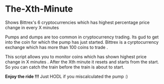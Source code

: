 # The-Xth-Minute
Shows Bittrex's 6 cryptocurrencies which has highest percentage price change  in every X minutes

Pumps and dumps are too common in cryptocurrency trading. Its gud to get into the coin for which the pump has just started. 
Bittrex is a cyrptocurrency exchange which has more than 100 coins to trade . 

This script allows you to monitor coins which has shown highest price change in X minutes . After the Xth minute it resets and starts from
the start. So you can catch the train before the train is about to start.

<strong> Enjoy the ride !!! </strong>
Just HODL if you miscalculated the pump :)
